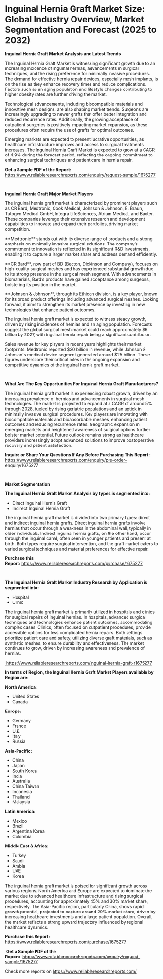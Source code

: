 <p><h1>Inguinal Hernia Graft Market Size: Global Industry Overview, Market Segmentation and Forecast (2025 to 2032)</h1></p><p><strong>Inguinal Hernia Graft Market Analysis and Latest Trends</strong></p>
<p><p>The Inguinal Hernia Graft Market is witnessing significant growth due to an increasing incidence of inguinal hernias, advancements in surgical techniques, and the rising preference for minimally invasive procedures. The demand for effective hernia repair devices, especially mesh implants, is on the rise as they enhance recovery times and reduce complications. Factors such as an aging population and lifestyle changes contributing to higher obesity rates are further driving the market.</p><p>Technological advancements, including biocompatible materials and innovative mesh designs, are also shaping market trends. Surgeons are increasingly upgrading to newer grafts that offer better integration and reduced recurrence rates. Additionally, the growing acceptance of outpatient surgeries is positively impacting market expansion, as these procedures often require the use of grafts for optimal outcomes.</p><p>Emerging markets are expected to present lucrative opportunities, as healthcare infrastructure improves and access to surgical treatments increases. The Inguinal Hernia Graft Market is expected to grow at a CAGR of 4.9% during the forecast period, reflecting the ongoing commitment to enhancing surgical techniques and patient care in hernia repair.</p></p>
<p><strong>Get a Sample PDF of the Report:&nbsp;</strong> <a href="https://www.reliableresearchreports.com/enquiry/request-sample/1675277?utm_campaign=3051&utm_medium=2&utm_source=Github&utm_content=ia&utm_term=25032025&utm_id=inguinal-hernia-graft">https://www.reliableresearchreports.com/enquiry/request-sample/1675277</a></p>
<p>&nbsp;</p>
<p><strong>Inguinal Hernia Graft Major Market Players</strong></p>
<p><p>The inguinal hernia graft market is characterized by prominent players such as CR Bard, Medtronic, Cook Medical, Johnson & Johnson, B. Braun, Tutogen Medical GmbH, Integra LifeSciences, Atrium Medical, and Baxter. These companies leverage their extensive research and development capabilities to innovate and expand their portfolios, driving market competition.</p><p>**Medtronic** stands out with its diverse range of products and a strong emphasis on minimally invasive surgical solutions. The company’s commitment to innovation is reflected in its significant R&D investments, enabling it to capture a larger market share and address demand efficiently.</p><p>**CR Bard**, now part of BD (Becton, Dickinson and Company), focuses on high-quality surgical meshes and has experienced substantial growth due to its strong presence in the surgical mesh segment. With advancements in biomaterials, Bard’s products have gained acceptance among surgeons, bolstering its position in the market.</p><p>**Johnson & Johnson**, through its Ethicon division, is a key player, known for its broad product offerings including advanced surgical meshes. Looking forward, it aims to strengthen its market presence by investing in new technologies that enhance patient outcomes.</p><p>The inguinal hernia graft market is expected to witness steady growth, driven by rising incidences of hernias and an aging population. Forecasts suggest the global surgical mesh market could reach approximately $6 billion by 2027, with inguinal hernia repair being a significant contributor.</p><p>Sales revenue for key players in recent years highlights their market footprints: Medtronic reported $30 billion in revenue, while Johnson & Johnson's medical device segment generated around $25 billion. These figures underscore their critical roles in the ongoing expansion and competitive dynamics of the inguinal hernia graft market.</p></p>
<p>&nbsp;</p>
<p><strong>What Are The Key Opportunities For Inguinal Hernia Graft Manufacturers?</strong></p>
<p><p>The inguinal hernia graft market is experiencing robust growth, driven by an increasing prevalence of hernias and advancements in surgical mesh technologies. The market is projected to expand at a CAGR of around 5% through 2028, fueled by rising geriatric populations and an uptick in minimally invasive surgical procedures. Key players are innovating with biocompatible materials and bioabsorbable meshes, enhancing patient outcomes and reducing recurrence rates. Geographic expansion in emerging markets and heightened awareness of surgical options further bolster market potential. Future outlook remains strong as healthcare providers increasingly adopt advanced solutions to improve postoperative recovery and patient satisfaction.</p></p>
<p><strong>Inquire or Share Your Questions If Any Before Purchasing This Report:</strong> <a href="https://www.reliableresearchreports.com/enquiry/pre-order-enquiry/1675277?utm_campaign=3051&utm_medium=2&utm_source=Github&utm_content=ia&utm_term=25032025&utm_id=inguinal-hernia-graft">https://www.reliableresearchreports.com/enquiry/pre-order-enquiry/1675277</a></p>
<p>&nbsp;</p>
<p><strong>Market Segmentation</strong></p>
<p><strong>The Inguinal Hernia Graft Market Analysis by types is segmented into:</strong></p>
<p><ul><li>Direct Inguinal Hernia Graft</li><li>Indirect Inguinal Hernia Graft</li></ul></p>
<p><p>The inguinal hernia graft market is divided into two primary types: direct and indirect inguinal hernia grafts. Direct inguinal hernia grafts involve hernias that occur through a weakness in the abdominal wall, typically in older individuals. Indirect inguinal hernia grafts, on the other hand, occur through the inguinal canal, often seen in younger patients and present at birth. Both types require surgical intervention, and the graft market caters to varied surgical techniques and material preferences for effective repair.</p></p>
<p><strong>Purchase this Report:&nbsp;</strong><a href="https://www.reliableresearchreports.com/purchase/1675277?utm_campaign=3051&utm_medium=2&utm_source=Github&utm_content=ia&utm_term=25032025&utm_id=inguinal-hernia-graft">https://www.reliableresearchreports.com/purchase/1675277</a></p>
<p>&nbsp;</p>
<p><strong>The Inguinal Hernia Graft Market Industry Research by Application is segmented into:</strong></p>
<p><ul><li>Hospital</li><li>Clinic</li></ul></p>
<p><p>The inguinal hernia graft market is primarily utilized in hospitals and clinics for surgical repairs of inguinal hernias. In hospitals, advanced surgical techniques and technologies enhance patient outcomes, accommodating complex cases. Clinics, often focused on outpatient procedures, provide accessible options for less complicated hernia repairs. Both settings prioritize patient care and safety, utilizing diverse graft materials, such as synthetic meshes, to ensure durability and effectiveness. The market continues to grow, driven by increasing awareness and prevalence of hernias.</p></p>
<p><a href="https://www.reliableresearchreports.com/inguinal-hernia-graft-r1675277?utm_campaign=3051&utm_medium=2&utm_source=Github&utm_content=ia&utm_term=25032025&utm_id=inguinal-hernia-graft">&nbsp;https://www.reliableresearchreports.com/inguinal-hernia-graft-r1675277</a></p>
<p><strong>In terms of Region, the Inguinal Hernia Graft Market Players available by Region are:</strong></p>
<p>
    <p> <strong> North America: </strong>
        <ul>
            <li>United States</li>
            <li>Canada</li>
        </ul>
        </p> 
    <p> <strong> Europe: </strong>
        <ul>
            <li>Germany</li>
            <li>France</li>
            <li>U.K.</li>
            <li>Italy</li>
            <li>Russia</li>
        </ul>
        </p> 
    <p> <strong> Asia-Pacific: </strong>
        <ul>
            <li>China</li>
            <li>Japan</li>
            <li>South Korea</li>
            <li>India</li>
            <li>Australia</li>
            <li>China Taiwan</li>
            <li>Indonesia</li>
            <li>Thailand</li>
            <li>Malaysia</li>
        </ul>
        </p> 
    <p> <strong> Latin America: </strong>
        <ul>
            <li>Mexico</li>
            <li>Brazil</li>
            <li>Argentina Korea</li>
            <li>Colombia</li>
        </ul>
        </p> 
    <p> <strong> Middle East & Africa: </strong>
        <ul>
            <li>Turkey</li>
            <li>Saudi</li>
            <li>Arabia</li>
            <li>UAE</li>
            <li>Korea</li>
        </ul>
    </p>
    </p>
<p><p>The inguinal hernia graft market is poised for significant growth across various regions. North America and Europe are expected to dominate the market due to advanced healthcare infrastructure and rising surgical procedures, accounting for approximately 45% and 30% market share, respectively. The Asia-Pacific region, particularly China, shows rapid growth potential, projected to capture around 20% market share, driven by increasing healthcare investments and a large patient population. Overall, the market reflects a strong upward trajectory influenced by regional healthcare dynamics.</p></p>
<p><strong>Purchase this Report: </strong><a href="https://www.reliableresearchreports.com/purchase/1675277?utm_campaign=3051&utm_medium=2&utm_source=Github&utm_content=ia&utm_term=25032025&utm_id=inguinal-hernia-graft">https://www.reliableresearchreports.com/purchase/1675277</a></p>
<p>&nbsp;<strong>Get a Sample PDF of the Report:&nbsp;&nbsp;</strong><a href="https://www.reliableresearchreports.com/enquiry/request-sample/1675277?utm_campaign=3051&utm_medium=2&utm_source=Github&utm_content=ia&utm_term=25032025&utm_id=inguinal-hernia-graft">https://www.reliableresearchreports.com/enquiry/request-sample/1675277</a></p>
<p><strong></strong></p>
<p>Check more reports on <a href="https://www.reliableresearchreports.com/?utm_campaign=3051&utm_medium=2&utm_source=Github&utm_content=ia&utm_term=25032025&utm_id=inguinal-hernia-graft">https://www.reliableresearchreports.com/</a></p>